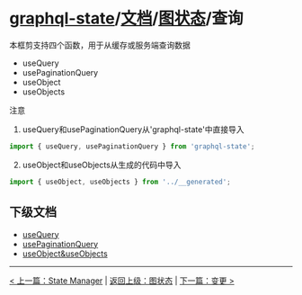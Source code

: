 # [graphql-state](https://github.com/babyfish-ct/graphql-state)/[文档](../../README_zh_CN.md)/[图状态](../README_zh_CN.md)/查询

本框剪支持四个函数，用于从缓存或服务端查询数据

- useQuery
- usePaginationQuery
- useObject
- useObjects

注意

1. useQuery和usePaginationQuery从'graphql-state'中直接导入
```ts
import { useQuery, usePaginationQuery } from 'graphql-state';
```

2. useObject和useObjects从生成的代码中导入
```ts
import { useObject, useObjects } from '../__generated';
```

## 下级文档

- [useQuery](./useQuery_zh_CN.md)
- [usePaginationQuery](./usePaginationQuery_zh_CN.md)
- [useObject&useObjects](./useObject_zh_CN.md)

---------------
[< 上一篇：State Manager](../state-manager_zh_CN.md) | [返回上级：图状态](../README_zh_CN.md) | [下一篇：变更 >](../mutation/README_zh_CN.md)
